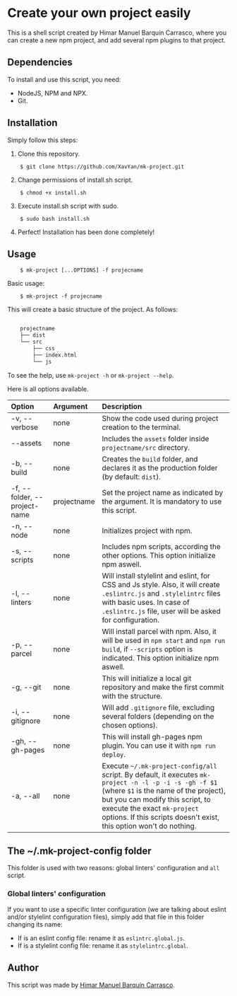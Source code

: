 # Create your own project easily

This is a shell script created by Himar Manuel Barquín Carrasco, where you can create a new npm project, and add several npm plugins to that project.

## Dependencies

To install and use this script, you need:

- NodeJS, NPM and NPX.
- Git.

## Installation

Simply follow this steps:

1. Clone this repository.

```shell
    $ git clone https://github.com/XavYan/mk-project.git
```

2. Change permissions of install.sh script.

```shell
    $ chmod +x install.sh
```

3. Execute install.sh script with sudo.

```shell
    $ sudo bash install.sh
```

4. Perfect! Installation has been done completely!

## Usage

```shell
    $ mk-project [...OPTIONS] -f projecname
```

Basic usage:

```shell
    $ mk-project -f projecname
```

This will create a basic structure of the project. As follows:

```bash

    projectname
    ├── dist
    └── src
        ├── css
        ├── index.html
        └── js

```

To see the help, use `mk-project -h` or `mk-project --help`.

Here is all options available.

| Option                       | Argument        | Description                                                                                                                                                    |
| :--------------------------- | :-------------- | :------------------------------------------------------------------------------------------------------------------------------------------------------------- |
| -v, --verbose                | none            | Show the code used during project creation to the terminal.                                                                                                    |
| --assets                     | none            | Includes the `assets` folder inside `projectname/src` directory.                                                                                               |
| -b, --build                  | none            | Creates the `build` folder, and declares it as the production folder (by default: `dist`).                                                                     |
| -f, --folder, --project-name | projectname     | Set the project name as indicated by the argument. It is mandatory to use this script.                                                                         |
| -n, --node                   | none            | Initializes project with npm.                                                                                                                                  |
| -s, --scripts                | none            | Includes npm scripts, according the other options. This option initialize npm aswell.                                                                          |
| -l, --linters                | none            | Will install stylelint and eslint, for CSS and Js style. Also, it will create `.eslintrc.js` and `.stylelintrc` files with basic uses. In case of `.eslintrc.js` file, user will be asked for configuration. |
| -p, --parcel                 | none            | Will install parcel with npm. Also, it will be used in `npm start` and `npm run build`, if `--scripts` option is indicated. This option initialize npm aswell. |
| -g, --git                    | none            | This will initialize a local git repository and make the first commit with the structure.                                                                      |
| -i, --gitignore              | none            | Will add `.gitignore` file, excluding several folders (depending on the chosen options).                                                                       |
| -gh, --gh-pages              | none            | This will install gh-pages npm plugin. You can use it with `npm run deploy`.                                                                                   |
| -a, --all                    | none            | Execute `~/.mk-project-config/all` script. By default, it executes `mk-project -n -l -p -i -s -gh -f $1` (where `$1` is the name of the project), but you can modify this script, to execute the exact `mk-project` options. If this scripts doesn't exist, this option won't do nothing. |

## The ~/.mk-project-config folder

This folder is used with two reasons: global linters' configuration and `all` script.

### Global linters' configuration

If you want to use a specific linter configuration (we are talking about eslint and/or stylelint configuration files), simply add that file in this folder changing its name:

- If is an eslint config file: rename it as `eslintrc.global.js`.
- If is a stylelint config file: rename it as `stylelintrc.global`.

## Author

This script was made by [Himar Manuel Barquín Carrasco](https://www.linkedin.com/in/hbarquin/).